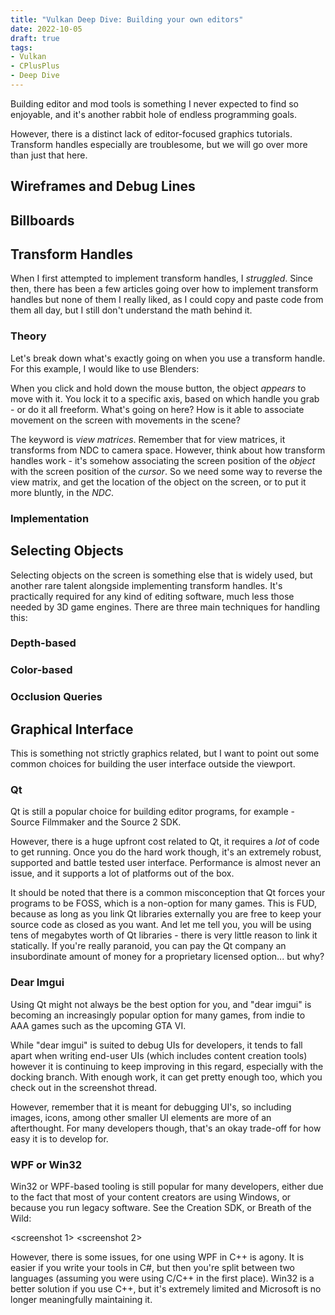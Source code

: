 ```yaml
---
title: "Vulkan Deep Dive: Building your own editors"
date: 2022-10-05
draft: true
tags:
- Vulkan
- CPlusPlus
- Deep Dive
---
```


Building editor and mod tools is something I never expected to find so enjoyable, and
it's another rabbit hole of endless programming goals.
<!--more-->
However, there is a distinct lack
of editor-focused graphics tutorials. Transform handles especially are troublesome, but we
will go over more than just that here.

## Wireframes and Debug Lines

## Billboards

## Transform Handles

When I first attempted to implement transform handles, I _struggled_. Since then, there has
been a few articles going over how to implement transform handles but none of them I really liked,
as I could copy and paste code from them all day, but I still don't understand the math behind it.

### Theory

Let's break down what's exactly going on when you use a transform handle. For this example, I would like to use Blenders:

<blender transform handke>

When you click and hold down the mouse button, the object _appears_ to move with it. You lock it to a specific axis, based
on which handle you grab - or do it all freeform. What's going on here? How is it able to associate movement on the screen with
movements in the scene?

The keyword is _view matrices_. Remember that for view matrices, it transforms from NDC to camera  space. However, think about how transform handles work - it's somehow associating
the screen position of the _object_ with the screen position of the _cursor_. So we need some way to reverse the view matrix, and
get the location of the object on the screen, or to put it more bluntly, in the _NDC_.

### Implementation

## Selecting Objects

Selecting objects on the screen is something else that is widely used, but another rare
talent alongside implementing transform handles. It's practically required for any kind of editing software,
much less those needed by 3D game engines. There are three main techniques for
handling this:

### Depth-based

### Color-based

### Occlusion Queries

## Graphical Interface

This is something not strictly graphics related, but I want to point out some common choices
for building the user interface outside the viewport.

### Qt

Qt is still a popular choice for building editor programs, for example - Source Filmmaker and the Source 2 SDK.

However, there is a huge upfront cost related to Qt, it requires a _lot_ of code to get running. Once you do the hard work though,
it's an extremely robust, supported and battle tested user interface. Performance is almost never an issue, and it supports
a lot of platforms out of the box. 

It should be noted that there is a common misconception that Qt forces your programs to be FOSS, which is
a non-option for many games. This is FUD, because as long as you link Qt libraries externally you are free to keep your
source code as closed as you want. And let me tell you, you will be using tens of megabytes worth of Qt libraries - there is very
little reason to link it statically. If you're really paranoid, you can pay the Qt
company an insubordinate amount of money for a proprietary licensed option... but why?

### Dear Imgui

Using Qt might not always be the best option for you, and "dear imgui" is becoming an increasingly popular option for many games, from indie to AAA games such as the upcoming GTA VI.

While "dear imgui" is suited to debug UIs for developers, it tends to fall apart when writing end-user UIs (which includes content creation tools)
however it is continuing to keep improving in this regard, especially with the docking branch.
With enough work, it can get pretty enough too, which you check out in the screenshot thread.

However, remember that it is meant for debugging UI's, so including images, icons, among other smaller
UI elements are more of an afterthought. For many developers though, that's an okay trade-off for how
easy it is to develop for.

### WPF or Win32

Win32 or WPF-based tooling is still popular for many developers, either due to the fact that most of your
content creators are using Windows, or because you run legacy software. See the Creation SDK, or Breath of the Wild:

<screenshot 1>
<screenshot 2>

However, there is some issues, for one using WPF in C++ is agony. It is easier if you write your tools in C#,
but then you're split between two languages (assuming you were using C/C++ in the first place). Win32 is a better
solution if you use C++, but it's extremely limited and Microsoft is no longer meaningfully maintaining it.
